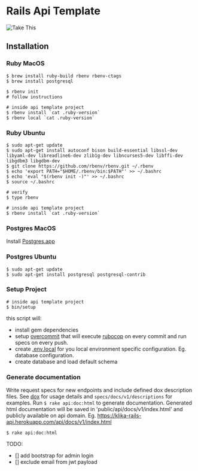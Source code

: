 # Rails Api Template

![Take This](https://i.imgur.com/inEuTBN.jpg)

## Installation

### Ruby MacOS

```
$ brew install ruby-build rbenv rbenv-ctags
$ brew install postgresql

$ rbenv init
# follow instructions

# inside api template project
$ rbenv install `cat .ruby-version`
$ rbenv local `cat .ruby-version`
```

### Ruby Ubuntu

```
$ sudo apt-get update
$ sudo apt-get install autoconf bison build-essential libssl-dev libyaml-dev libreadline6-dev zlib1g-dev libncurses5-dev libffi-dev libgdbm3 libgdbm-dev
$ git clone https://github.com/rbenv/rbenv.git ~/.rbenv
$ echo 'export PATH="$HOME/.rbenv/bin:$PATH"' >> ~/.bashrc
$ echo 'eval "$(rbenv init -)"' >> ~/.bashrc
$ source ~/.bashrc

# verify
$ type rbenv

# inside api template project
$ rbenv install `cat .ruby-version`
```

### Postgres MacOS

Install [Postgres.app](https://postgresapp.com/)

### Postgres Ubuntu

```
$ sudo apt-get update
$ sudo apt-get install postgresql postgresql-contrib
```

### Setup Project

```
# inside api template project
$ bin/setup
```
this script will:

- install gem dependencies
- setup [overcommit](https://github.com/brigade/overcommit) that will execute [rubocop](https://github.com/bbatsov/rubocop) on every commit and run specs on every push.
- create [.env.local](https://github.com/bkeepers/dotenv) for you local environment specific configuration. Eg. database configuration.
- create database and load default schema

### Generate documentation

Write request specs for new endpoints and include defined dox description files. See [dox](https://github.com/infinum/dox) for usage details  and `specs/docs/v1/descriptions` for examples.
Run `$ rake api:doc:html` to generate documentation. Generated html documentation will be saved in 'public/api/docs/v1/index.html' and publicly available on api domain. Eg. https://klika-rails-api.herokuapp.com/api/docs/v1/index.html
```
$ rake api:doc:html
```

TODO:

- [] add bootstrap for admin login
- [] exclude email from jwt payload
